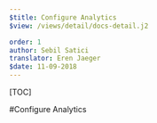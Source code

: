 ```yaml
---
$title: Configure Analytics
$view: /views/detail/docs-detail.j2

order: 1
author: Sebil Satici
translator: Eren Jaeger
$date: 11-09-2018
---
```


[TOC]

#Configure Analytics
